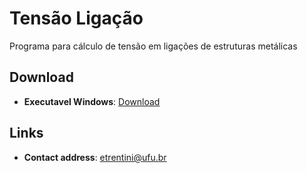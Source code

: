 # Tensão Ligação
Programa para cálculo de tensão em ligações de estruturas metálicas

## Download
* __Executavel Windows__: [Download](https://github.com/EVWTRENTINI/TensaoLigacao/releases/download/v1.0/main.rar) 

## Links
* __Contact address__: [etrentini@ufu.br](mailto:etrentini@ufu.br) 

